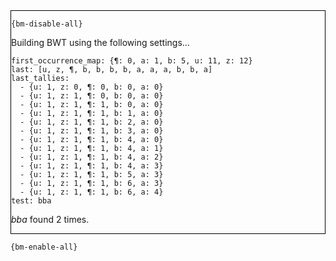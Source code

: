 <div style="border:1px solid black;">

`{bm-disable-all}`

Building BWT using the following settings...

```
first_occurrence_map: {¶: 0, a: 1, b: 5, u: 11, z: 12}
last: [u, z, ¶, b, b, b, b, a, a, a, b, b, a]
last_tallies: 
  - {u: 1, z: 0, ¶: 0, b: 0, a: 0}
  - {u: 1, z: 1, ¶: 0, b: 0, a: 0}
  - {u: 1, z: 1, ¶: 1, b: 0, a: 0}
  - {u: 1, z: 1, ¶: 1, b: 1, a: 0}
  - {u: 1, z: 1, ¶: 1, b: 2, a: 0}
  - {u: 1, z: 1, ¶: 1, b: 3, a: 0}
  - {u: 1, z: 1, ¶: 1, b: 4, a: 0}
  - {u: 1, z: 1, ¶: 1, b: 4, a: 1}
  - {u: 1, z: 1, ¶: 1, b: 4, a: 2}
  - {u: 1, z: 1, ¶: 1, b: 4, a: 3}
  - {u: 1, z: 1, ¶: 1, b: 5, a: 3}
  - {u: 1, z: 1, ¶: 1, b: 6, a: 3}
  - {u: 1, z: 1, ¶: 1, b: 6, a: 4}
test: bba

```


*bba* found 2 times.
</div>

`{bm-enable-all}`

